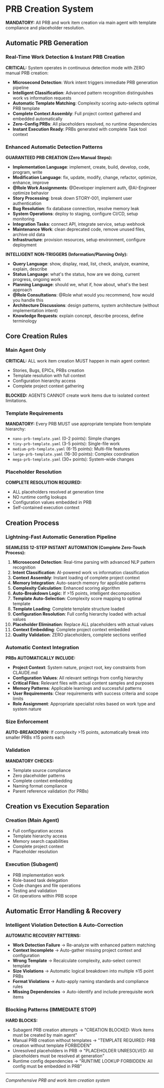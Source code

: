 # PRB Creation System

**MANDATORY:** All PRB and work item creation via main agent with template compliance and placeholder resolution.

## Automatic PRB Generation

### Real-Time Work Detection & Instant PRB Creation
**CRITICAL:** System operates in continuous detection mode with ZERO manual PRB creation:
- **Microsecond Detection**: Work intent triggers immediate PRB generation pipeline
- **Intelligent Classification**: Advanced pattern recognition distinguishes work vs information requests
- **Automatic Template Matching**: Complexity scoring auto-selects optimal PRB template
- **Complete Context Assembly**: Full project context gathered and embedded automatically
- **Zero-Config PRBs**: All placeholders resolved, no runtime dependencies
- **Instant Execution Ready**: PRBs generated with complete Task tool context

### Enhanced Automatic Detection Patterns
**GUARANTEED PRB CREATION (Zero Manual Steps):**
- **Implementation Language**: implement, create, build, develop, code, program, write
- **Modification Language**: fix, update, modify, change, refactor, optimize, enhance, improve
- **@Role Work Assignments**: @Developer implement auth, @AI-Engineer optimize behavior
- **Story Processing**: break down STORY-001, implement user authentication
- **Bug Resolution**: fix database connection, resolve memory leak
- **System Operations**: deploy to staging, configure CI/CD, setup monitoring
- **Integration Tasks**: connect API, integrate service, setup webhook
- **Maintenance Work**: clean deprecated code, remove unused files, archive old data
- **Infrastructure**: provision resources, setup environment, configure deployment

**INTELLIGENT NON-TRIGGERS (Information/Planning Only):**
- **Query Language**: show, display, read, list, check, analyze, examine, explain, describe
- **Status Language**: what's the status, how are we doing, current progress, ongoing work
- **Planning Language**: should we, what if, how about, what's the best approach
- **@Role Consultations**: @Role what would you recommend, how would you handle this
- **Architecture Discussions**: design patterns, system architecture (without implementation intent)
- **Knowledge Requests**: explain concept, describe process, define terminology

## Core Creation Rules

### Main Agent Only
**CRITICAL:** ALL work item creation MUST happen in main agent context:
- Stories, Bugs, EPICs, PRBs creation
- Template resolution with full context
- Configuration hierarchy access
- Complete project context gathering

**BLOCKED:** AGENTS CANNOT create work items due to isolated context limitations.

### Template Requirements
**MANDATORY:** Every PRB MUST use appropriate template from template hierarchy:
- `nano-prb-template.yaml` (0-2 points): Simple changes
- `tiny-prb-template.yaml` (3-5 points): Single-file work
- `medium-prb-template.yaml` (6-15 points): Multi-file features
- `large-prb-template.yaml` (16-30 points): Complex coordination
- `mega-prb-template.yaml` (30+ points): System-wide changes

### Placeholder Resolution
**COMPLETE RESOLUTION REQUIRED:**
- ALL placeholders resolved at generation time
- NO runtime config lookups
- Configuration values embedded in PRB
- Self-contained execution context

## Creation Process

### Lightning-Fast Automatic Generation Pipeline
**SEAMLESS 12-STEP INSTANT AUTOMATION (Complete Zero-Touch Process):**
1. **Microsecond Detection**: Real-time parsing with advanced NLP pattern recognition
2. **Intent Classification**: AI-powered work vs information classification
3. **Context Assembly**: Instant loading of complete project context
4. **Memory Integration**: Auto-search memory for applicable patterns
5. **Complexity Calculation**: Enhanced scoring algorithm
6. **Auto-Breakdown Logic**: If >15 points, intelligent decomposition
7. **Template Auto-Selection**: Complexity score mapping to optimal template
8. **Template Loading**: Complete template structure loaded
9. **Configuration Resolution**: Full config hierarchy loaded with actual values
10. **Placeholder Elimination**: Replace ALL placeholders with actual values
11. **Context Embedding**: Complete project context embedded
12. **Quality Validation**: ZERO placeholders, complete sections verified

### Automatic Context Integration
**PRBs AUTOMATICALLY INCLUDE:**
- **Project Context**: System nature, project root, key constraints from CLAUDE.md
- **Configuration Values**: All relevant settings from config hierarchy
- **Critical Files**: Relevant files with actual content samples and purposes
- **Memory Patterns**: Applicable learnings and successful patterns
- **User Requirements**: Clear requirements with success criteria and scope limits
- **Role Assignment**: Appropriate specialist roles based on work type and system nature

### Size Enforcement
**AUTO-BREAKDOWN:** If complexity >15 points, automatically break into smaller PRBs ≤15 points each

### Validation
**MANDATORY CHECKS:**
- Template source compliance
- Zero placeholder patterns
- Complete context embedding
- Naming format compliance
- Parent reference validation (for PRBs)

## Creation vs Execution Separation

### Creation (Main Agent)
- Full configuration access
- Template hierarchy access
- Memory search capabilities
- Complete project context
- Placeholder resolution

### Execution (Subagent)
- PRB implementation work
- Role-based task delegation
- Code changes and file operations
- Testing and validation
- Git operations within PRB scope

## Automatic Error Handling & Recovery

### Intelligent Violation Detection & Auto-Correction
**AUTOMATIC RECOVERY PATTERNS:**
- **Work Detection Failure** → Re-analyze with enhanced pattern matching
- **Context Incomplete** → Auto-gather missing project context and configuration
- **Wrong Template** → Recalculate complexity, auto-select correct template
- **Size Violations** → Automatic logical breakdown into multiple ≤15 point PRBs
- **Format Violations** → Auto-apply naming standards and compliance rules
- **Missing Dependencies** → Auto-identify and include prerequisite work items

### Blocking Patterns (IMMEDIATE STOP)
**HARD BLOCKS:**
- Subagent PRB creation attempts → "CREATION BLOCKED: Work items must be created by main agent"
- Manual PRB creation without templates → "TEMPLATE REQUIRED: PRB creation without template FORBIDDEN"
- Unresolved placeholders in PRB → "PLACEHOLDER UNRESOLVED: All placeholders must be resolved at generation"
- Runtime config dependencies → "RUNTIME LOOKUP FORBIDDEN: All config must be embedded in PRB"

---
*Comprehensive PRB and work item creation system*